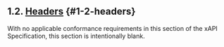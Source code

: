 ## 1.2. [Headers](https://github.com/adlnet/xAPI-Spec/blob/1.0.3/xAPI-Communication.md#headers) {#1-2-headers}

With no applicable conformance requirements in this section of the xAPI Specification, this section is intentionally blank.